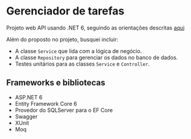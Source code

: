 # Gerenciador de tarefas

Projeto web API usando .NET 6, seguindo as orientações descritas [aqui](README.md)

Além do proposto no projeto, busquei incluir:
- A classe `Service` que lida com a lógica de negócio.
- A classe `Repository` para gerenciar os dados no banco de dados. 
- Testes unitários para as classes `Service` e `Controller`.

## Frameworks e bibliotecas
- ASP.NET 6
- Entity Framework Core 6
- Provedor do SQLServer para o EF Core
- Swagger
- XUnit
- Moq